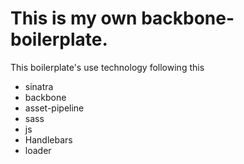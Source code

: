 # This is my own backbone-boilerplate.


This boilerplate's use technology following this

* sinatra
* backbone
* asset-pipeline
* sass
* js
* Handlebars
* loader 

